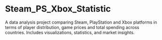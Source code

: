 # Steam_PS_Xbox_Statistic
A data analysis project comparing Steam, PlayStation and Xbox platforms in terms of player distribution, game prices and total spending across countries. Includes visualizations, statistics, and market insights.
